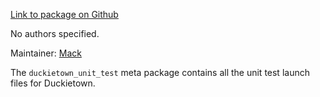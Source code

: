 <div id='duckietown_unit_test-autogenerated' markdown='1'>


<!-- do not edit this file, autogenerated -->

[Link to package on Github](github:org=duckietown,repo=Software,path=70-convenience-packages/duckietown_unit_test,branch=andrea-config)

No authors specified.

Maintainer: [Mack](mailto:mack@duckietown.org)

The `duckietown_unit_test` meta package contains all the unit test launch files for Duckietown.



</div>

